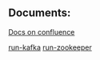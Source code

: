## Documents:
[Docs on confluence](https://ahmad-hoghooghi.atlassian.net/wiki/spaces/~5cd1249427454f0fe45787e0/pages/7077889/test+containers)

[run-kafka](./docs/run-kafka.md)
[run-zookeeper](./docs/run-zookeeper.md)